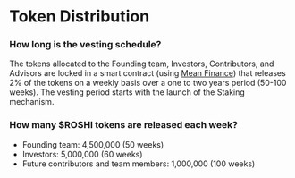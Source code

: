 # Token Distribution

### **How long is the vesting schedule?**

The tokens allocated to the Founding team, Investors, Contributors, and Advisors are locked in a smart contract (using [Mean Finance](https://meanfi.com/)) that releases 2% of the tokens on a weekly basis over a one to two years period (50-100 weeks). The vesting period starts with the launch of the Staking mechanism.

### **How many $ROSHI tokens are released each week?**

* Founding team: 4,500,000 (50 weeks)&#x20;
* Investors: 5,000,000 (60 weeks)
* Future contributors and team members: 1,000,000 (100 weeks)
